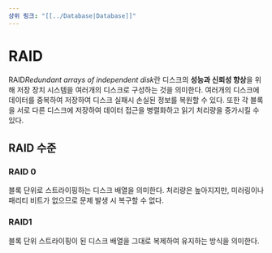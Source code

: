 ```yaml
---
상위 링크: "[[../Database|Database]]"
---
```

# RAID
RAID*Redundant arrays of independent disk*란 디스크의 **성능과 신뢰성 향상**을 위해 저장 장치 시스템을 여러개의 디스크로 구성하는 것을 의미한다. 여러개의 디스크에 데이터를 중복하여 저장하여 디스크 실패시 손실된 정보를 복원할 수 있다. 또한 각 블록을 서로 다른 디스크에 저장하여 데이터 접근을 병렬화하고 읽기 처리량을 증가시킬 수 있다.

## RAID 수준

### RAID 0 
블록 단위로 스트라이핑하는 디스크 배열을 의미한다. 처리량은 높아지지만, 미러링이나 패리티 비트가 없으므로 문제 발생 시 복구할 수 없다.

### RAID1
블록 단위 스트라이핑이 된 디스크 배열을 그대로 복제하여 유지하는 방식을 의미한다. 

